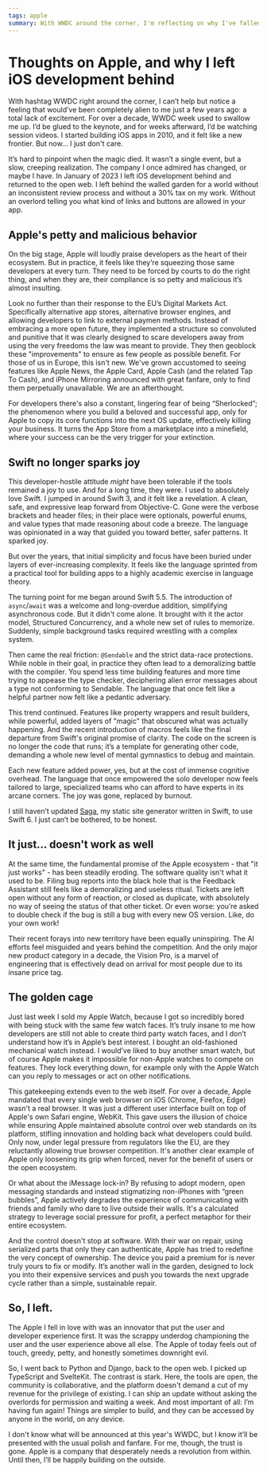 ```yaml
---
tags: apple
summary: With WWDC around the corner, I'm reflecting on why I've fallen out of love with Apple. After more than a decade of iOS development, the company's anti-developer stance, Swift's growing complexity, and the eroding software quality led me back to the open web.
---
```


# Thoughts on Apple, and why I left iOS development behind
With hashtag WWDC right around the corner, I can’t help but notice a feeling that would’ve been completely alien to me just a few years ago: a total lack of excitement. For over a decade, WWDC week used to swallow me up. I’d be glued to the keynote, and for weeks afterward, I’d be watching session videos. I started building iOS apps in 2010, and it felt like a new frontier. But now... I just don't care.

It’s hard to pinpoint when the magic died. It wasn’t a single event, but a slow, creeping realization. The company I once admired has changed, or maybe I have. In January of 2023 I left iOS development behind and returned to the open web. I left behind the walled garden for a world without an inconsistent review process and without a 30% tax on my work. Without an overlord telling you what kind of links and buttons are allowed in your app.

## Apple's petty and malicious behavior
On the big stage, Apple will loudly praise developers as the heart of their ecosystem. But in practice, it feels like they’re squeezing those same developers at every turn. They need to be forced by courts to do the right thing, and when they are, their compliance is so petty and malicious it’s almost insulting.

Look no further than their response to the EU’s Digital Markets Act. Specifically alternative app stores, alternative browser engines, and allowing developers to link to external paymen methods. Instead of embracing a more open future, they implemented a structure so convoluted and punitive that it was clearly designed to scare developers away from using the very freedoms the law was meant to provide. They then geoblock these "improvements" to ensure as few people as possible benefit. For those of us in Europe, this isn't new. We've grown accustomed to seeing features like Apple News, the Apple Card, Apple Cash (and the related Tap To Cash), and iPhone Mirroring announced with great fanfare, only to find them perpetually unavailable. We are an afterthought.

For developers there's also a constant, lingering fear of being “Sherlocked”; the phenomenon where you build a beloved and successful app, only for Apple to copy its core functions into the next OS update, effectively killing your business. It turns the App Store from a marketplace into a minefield, where your success can be the very trigger for your extinction.

## Swift no longer sparks joy
This developer-hostile attitude *might* have been tolerable if the tools remained a joy to use. And for a long time, they were. I used to absolutely love Swift. I jumped in around Swift 3, and it felt like a revelation. A clean, safe, and expressive leap forward from Objective-C. Gone were the verbose brackets and header files; in their place were optionals, powerful enums, and value types that made reasoning about code a breeze. The language was opinionated in a way that guided you toward better, safer patterns. It sparked joy.

But over the years, that initial simplicity and focus have been buried under layers of ever-increasing complexity. It feels like the language sprinted from a practical tool for building apps to a highly academic exercise in language theory.

The turning point for me began around Swift 5.5. The introduction of `async`/`await` was a welcome and long-overdue addition, simplifying asynchronous code. But it didn't come alone. It brought with it the actor model, Structured Concurrency, and a whole new set of rules to memorize. Suddenly, simple background tasks required wrestling with a complex system.

Then came the real friction: `@Sendable` and the strict data-race protections. While noble in their goal, in practice they often lead to a demoralizing battle with the compiler. You spend less time building features and more time trying to appease the type checker, deciphering alien error messages about a type not conforming to Sendable. The language that once felt like a helpful partner now felt like a pedantic adversary. 

This trend continued. Features like property wrappers and result builders, while powerful, added layers of "magic" that obscured what was actually happening. And the recent introduction of macros feels like the final departure from Swift's original promise of clarity. The code on the screen is no longer the code that runs; it’s a template for generating other code, demanding a whole new level of mental gymnastics to debug and maintain.

Each new feature added power, yes, but at the cost of immense cognitive overhead. The language that once empowered the solo developer now feels tailored to large, specialized teams who can afford to have experts in its arcane corners. The joy was gone, replaced by burnout.

I still haven’t updated [Saga](https://github.com/loopwerk/Saga), my static site generator written in Swift, to use Swift 6. I just can’t be bothered, to be honest.

## It just... doesn't work as well
At the same time, the fundamental promise of the Apple ecosystem - that "it just works" - has been steadily eroding. The software quality isn't what it used to be. Filing bug reports into the black hole that is the Feedback Assistant still feels like a demoralizing and useless ritual. Tickets are left open without any form of reaction, or closed as duplicate, with absolutely no way of seeing the status of that other ticket. Or even worse: you’re asked to double check if the bug is still a bug with every new OS version. Like, do your own work!

Their recent forays into new territory have been equally uninspiring. The AI efforts feel misguided and years behind the competition. And the only major new product category in a decade, the Vision Pro, is a marvel of engineering that is effectively dead on arrival for most people due to its insane price tag.

## The golden cage
Just last week I sold my Apple Watch, because I got so incredibly bored with being stuck with the same few watch faces. It’s truly insane to me how developers are still not able to create third party watch faces, and I don’t understand how it’s in Apple’s best interest. I bought an old-fashioned mechanical watch instead. I would’ve liked to buy another smart watch, but of course Apple makes it impossible for non-Apple watches to compete on features. They lock everything down, for example only with the Apple Watch can you reply to messages or act on other notifications.

This gatekeeping extends even to the web itself. For over a decade, Apple mandated that every single web browser on iOS (Chrome, Firefox, Edge) wasn't a real browser. It was just a different user interface built on top of Apple's own Safari engine, WebKit. This gave users the illusion of choice while ensuring Apple maintained absolute control over web standards on its platform, stifling innovation and holding back what developers could build. Only now, under legal pressure from regulators like the EU, are they reluctantly allowing true browser competition. It's another clear example of Apple only loosening its grip when forced, never for the benefit of users or the open ecosystem.

Or what about the iMessage lock-in? By refusing to adopt modern, open messaging standards and instead stigmatizing non-iPhones with “green bubbles”, Apple actively degrades the experience of communicating with friends and family who dare to live outside their walls. It's a calculated strategy to leverage social pressure for profit, a perfect metaphor for their entire ecosystem.

And the control doesn't stop at software. With their war on repair, using serialized parts that only they can authenticate, Apple has tried to redefine the very concept of ownership. The device you paid a premium for is never truly yours to fix or modify. It’s another wall in the garden, designed to lock you into their expensive services and push you towards the next upgrade cycle rather than a simple, sustainable repair.

## So, I left.
The Apple I fell in love with was an innovator that put the user and developer experience first. It was the scrappy underdog championing the user and the user experience above all else. The Apple of today feels out of touch, greedy, petty, and honestly sometimes downright evil.

So, I went back to Python and Django, back to the open web. I picked up TypeScript and SvelteKit. The contrast is stark. Here, the tools are open, the community is collaborative, and the platform doesn't demand a cut of my revenue for the privilege of existing. I can ship an update without asking the overlords for permission and waiting a week. And most important of all: I’m having fun again! Things are simpler to build, and they can be accessed by anyone in the world, on any device.

I don't know what will be announced at this year's WWDC, but I know it’ll be presented with the usual polish and fanfare. For me, though, the trust is gone. Apple is a company that desperately needs a revolution from within. Until then, I’ll be happily building on the outside.